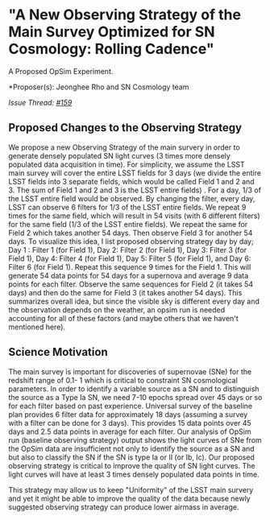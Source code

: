 # "A New Observing Strategy of the Main Survey Optimized for SN Cosmology: Rolling Cadence"

A Proposed OpSim Experiment.

*Proposer(s): Jeonghee Rho and SN Cosmology team

*Issue Thread: [#159](https://github.com/LSSTScienceCollaborations/ObservingStrategy/issues/159)*


## Proposed Changes to the Observing Strategy

We propose a new Observing Strategy of the main survery in order to generate densely populated SN light curves (3 times more densely populated data acquisition in time). 
For simplicity, we assume the LSST main survey will cover the entire LSST fields for 3 days (we divide the entire LSST fields into 3 separate fields, which would be called Field 1 and 2 and 3. The sum of Field 1 and 2 and 3 is the LSST entire fields) . For a day, 1/3 of the LSST entire field would be observed. By changing the filter, every day, LSST can observe 6 filters for 1/3 of the LSST entire fields. We repeat 9 times for the same field, which will result in 54 visits (with 6 different filters) for the same field (1/3 of the LSST entire fields). We repeat the same for Field 2 which takes another 54 days. Then observe Field 3 for another 54 days.
To visualize this idea, I list proposed observing strategy day by day;
Day 1 : Filter 1 (for Field 1), 
Day 2:  Filter 2 (for Field 1),
Day 3:  Filter 3 (for Field 1), 
Day 4:  Filter 4 (for Field 1), 
Day 5:  Filter 5 (for Field 1), and
Day 6:  Filter 6 (for Field 1).
Repeat this sequence 9 times for the Field 1. This will generate 54 data points for 54 days for a supernova and
average 9 data points for each filter. 
Observe the same sequences for Field 2 (it takes 54 days) and then do the same for Field 3 (it takes another 54 days).
This summarizes overall idea, but since the visible sky is different every day and the observation depends on the weather, an opsim run is needed accounting for all of these factors (and maybe others that we haven't mentioned here).


## Science Motivation
The main survey is important for discoveries of supernovae (SNe) for the redshift range of 0.1- 1 which is critical to constraint 
SN cosmological parameters. In order to identify a variable source as a SN and to distinguish the source as a Type Ia SN,
we need 7-10 epochs spread over 45 days or so for each filter based on past experience. Universal survey of the baseline plan provides 6 filter data for approximately 18 days (assuming a survey with a filter can be done for 3 days).  This provides
15 data points over 45 days and 2.5 data points in average for each filter. Our analysis of OpSim run (baseline observing strategy) output shows the light curves of SNe from the OpSim data are insufficient not only to identify the source as a SN and but also to classify the SN if the SN is type Ia or II (or Ib, Ic). Our proposed observing strategy is critical
to improve the quality of SN light curves. The light curves will have at least 3 times densely populated data points in time. 

This strategy may allow us to keep "Uniformity" of the LSST main survery and yet it might be able to improve the quality of the data because newly suggested observing strategy can produce lower airmass in average. 
